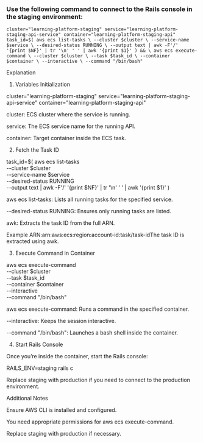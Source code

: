 ### Use the following command to connect to the Rails console in the staging environment:

`cluster="learning-platform-staging"
service="learning-platform-staging-api-service"
container="learning-platform-staging-api"
task_id=$(
  aws ecs list-tasks \
    --cluster $cluster \
    --service-name $service \
    --desired-status RUNNING \
    --output text | awk -F'/' '{print $NF}' | tr '\n' ' ' | awk '{print $1}'
) && \
aws ecs execute-command \
  --cluster $cluster \
  --task $task_id \
  --container $container \
  --interactive \
  --command "/bin/bash"`

Explanation

1. Variables Initialization

cluster="learning-platform-staging"
service="learning-platform-staging-api-service"
container="learning-platform-staging-api"

cluster: ECS cluster where the service is running.

service: The ECS service name for the running API.

container: Target container inside the ECS task.

2. Fetch the Task ID

task_id=$(
  aws ecs list-tasks \
    --cluster $cluster \
    --service-name $service \
    --desired-status RUNNING \
    --output text | awk -F'/' '{print $NF}' | tr '\n' ' ' | awk '{print $1}'
)

aws ecs list-tasks: Lists all running tasks for the specified service.

--desired-status RUNNING: Ensures only running tasks are listed.

awk: Extracts the task ID from the full ARN.

Example ARN:arn:aws:ecs:region:account-id:task/task-idThe task ID is extracted using awk.

3. Execute Command in Container

aws ecs execute-command \
  --cluster $cluster \
  --task $task_id \
  --container $container \
  --interactive \
  --command "/bin/bash"

aws ecs execute-command: Runs a command in the specified container.

--interactive: Keeps the session interactive.

--command "/bin/bash": Launches a bash shell inside the container.

4. Start Rails Console

Once you’re inside the container, start the Rails console:

RAILS_ENV=staging rails c

Replace staging with production if you need to connect to the production environment.

Additional Notes

Ensure AWS CLI is installed and configured.

You need appropriate permissions for aws ecs execute-command.

Replace staging with production if necessary.

